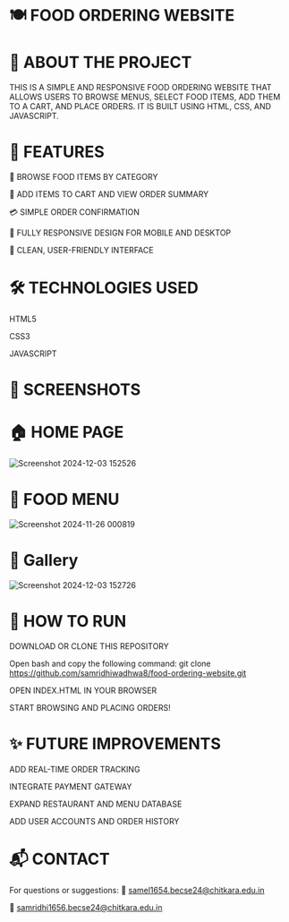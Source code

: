 # 🍽️ FOOD ORDERING WEBSITE
# 📖 ABOUT THE PROJECT
THIS IS A SIMPLE AND RESPONSIVE FOOD ORDERING WEBSITE THAT ALLOWS USERS TO BROWSE MENUS, SELECT FOOD ITEMS, ADD THEM TO A CART, AND PLACE ORDERS. IT IS BUILT USING HTML, CSS, AND JAVASCRIPT.

# 🚀 FEATURES
🍕 BROWSE FOOD ITEMS BY CATEGORY

📝 ADD ITEMS TO CART AND VIEW ORDER SUMMARY

💳 SIMPLE ORDER CONFIRMATION

📱 FULLY RESPONSIVE DESIGN FOR MOBILE AND DESKTOP

🎨 CLEAN, USER-FRIENDLY INTERFACE

# 🛠️ TECHNOLOGIES USED
HTML5

CSS3

JAVASCRIPT

# 📸 SCREENSHOTS



# 🏠 HOME PAGE
![Screenshot 2024-12-03 152526](https://github.com/user-attachments/assets/aaafa97c-513a-4899-a217-929fbe665b17)



# 🍔 FOOD MENU
![Screenshot 2024-11-26 000819](https://github.com/user-attachments/assets/2a857b65-4d8e-482c-9d46-db17c220c4ac)


# 🛒 Gallery
![Screenshot 2024-12-03 152726](https://github.com/user-attachments/assets/d83332f3-3c2a-4906-b79e-13413e2dcdda)


# 📂 HOW TO RUN
DOWNLOAD OR CLONE THIS REPOSITORY

Open bash and copy the following command:
git clone https://github.com/samridhiwadhwa8/food-ordering-website.git

OPEN INDEX.HTML IN YOUR BROWSER

START BROWSING AND PLACING ORDERS!

# ✨ FUTURE IMPROVEMENTS
ADD REAL-TIME ORDER TRACKING

INTEGRATE PAYMENT GATEWAY

EXPAND RESTAURANT AND MENU DATABASE

ADD USER ACCOUNTS AND ORDER HISTORY

# 📬 CONTACT
For questions or suggestions:
📧 samel1654.becse24@chitkara.edu.in


📧 samridhi1656.becse24@chitkara.edu.in

